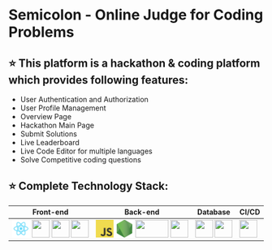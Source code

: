 # Semicolon - Online Judge for Coding Problems


## ⭐ This platform is a hackathon & coding platform which provides following features:
- User Authentication and Authorization 
- User Profile Management
- Overview Page
- Hackathon Main Page
- Submit Solutions 
- Live Leaderboard
- Live Code Editor for multiple languages
- Solve Competitive coding questions

## ⭐ Complete Technology Stack:

| <center>Front-end</center> | <center>Back-end</center> | <center>Database</center> | <center>CI/CD</center> |
| ------------- | ------------- | ------------- | ------------- |
| <code><a href="https://reactjs.org/"><img height="35" width="35" src="https://raw.githubusercontent.com/github/explore/80688e429a7d4ef2fca1e82350fe8e3517d3494d/topics/react/react.png"></a></code> <code><a href="https://mui.com/"><img height="35" width="35" src="https://encrypted-tbn0.gstatic.com/images?q=tbn:ANd9GcT-tdiZZFbgiUIC6a5zw5GFaJjCr4BTvQGSv6Y59NSEhWc7hdwCIFGLtcuZDQQW1TJXBow&usqp=CAU"></a></code> <code><a href="https://developer.mozilla.org/en-US/docs/Web/HTML"><img height="35" width="35" src="https://upload.wikimedia.org/wikipedia/commons/thumb/8/80/HTML5_logo_resized.svg/1200px-HTML5_logo_resized.svg.png"></a></code> <code><a href="https://developer.mozilla.org/en-US/docs/Web/CSS"><img height="35" width="35" src="https://upload.wikimedia.org/wikipedia/commons/thumb/d/d5/CSS3_logo_and_wordmark.svg/1200px-CSS3_logo_and_wordmark.svg.png"></a></code> | <code><a href="https://developer.mozilla.org/en-US/docs/Web/JavaScript"><img height="35" width="35" src="https://raw.githubusercontent.com/github/explore/80688e429a7d4ef2fca1e82350fe8e3517d3494d/topics/javascript/javascript.png"></a></code> <code><a href="https://nodejs.org/en/"><img height="35" width="35" src="https://raw.githubusercontent.com/github/explore/80688e429a7d4ef2fca1e82350fe8e3517d3494d/topics/nodejs/nodejs.png"></a></code> <code><a href="https://expressjs.com/"><img height="35" width="65" src="https://expressjs.com/images/express-facebook-share.png"></a></code> <code><a href="https://jwt.io/"><img height="35" width="35" src="https://cdn.worldvectorlogo.com/logos/jwt-3.svg"></a></code> | <code><a href="https://www.mysql.com/"><img height="35" width="35" src="https://ih1.redbubble.net/image.1949472564.0811/pp,840x830-pad,1000x1000,f8f8f8.jpg"></a></code> <code><a href="https://www.mongodb.com/"><img height="35" width="35" src="https://gocode.colorado.gov/wp-content/uploads/2020/11/MongoDB-logo.gif"></a> </code>| <code><a href="https://www.docker.com/"><img height="35" width="35" src="https://miro.medium.com/max/336/1*glD7bNJG3SlO0_xNmSGPcQ.png"></a></code> |
